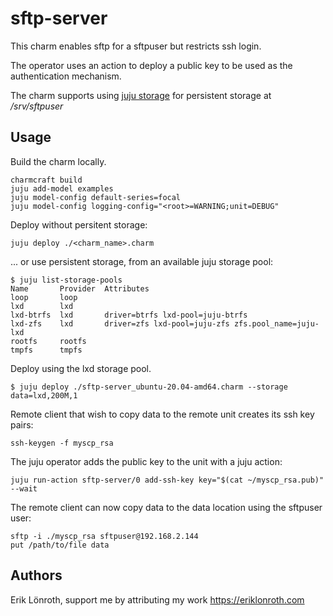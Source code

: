 # sftp-server
This charm enables sftp for a sftpuser but restricts ssh login.

The operator uses an action to deploy a public key to be used as the authentication mechanism.

The charm supports using [juju storage] for persistent storage at */srv/sftpuser*

## Usage

Build the charm locally.

    charmcraft build
    juju add-model examples
    juju model-config default-series=focal
    juju model-config logging-config="<root>=WARNING;unit=DEBUG"

Deploy without persitent storage:

    juju deploy ./<charm_name>.charm

... or use persistent storage, from an available juju storage pool:

    $ juju list-storage-pools 
    Name       Provider  Attributes
    loop       loop      
    lxd        lxd       
    lxd-btrfs  lxd       driver=btrfs lxd-pool=juju-btrfs
    lxd-zfs    lxd       driver=zfs lxd-pool=juju-zfs zfs.pool_name=juju-lxd
    rootfs     rootfs    
    tmpfs      tmpfs     

Deploy using the lxd storage pool.

    $ juju deploy ./sftp-server_ubuntu-20.04-amd64.charm --storage data=lxd,200M,1
    
Remote client that wish to copy data to the remote unit creates its ssh key pairs:

    ssh-keygen -f myscp_rsa

The juju operator adds the public key to the unit with a juju action:

    juju run-action sftp-server/0 add-ssh-key key="$(cat ~/myscp_rsa.pub)" --wait

The remote client can now copy data to the data location using the sftpuser user:

    sftp -i ./myscp_rsa sftpuser@192.168.2.144
    put /path/to/file data


## Authors
Erik Lönroth, support me by attributing my work
https://eriklonroth.com

[juju storage]: https://juju.is/docs/olm/defining-and-using-persistent-storage#heading--command-juju-deploy
